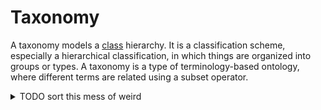 # Taxonomy

A taxonomy models a [class](class.md) hierarchy. It is a classification scheme, especially a hierarchical classification, in which things are organized into groups or types. A taxonomy is a type of terminology-based ontology, where different terms are related using a subset operator.



<details>

<summary>TODO sort this mess of weird</summary>

Describes the relationship between different classes. What something “IS” rather than “HAS” (like in an ontology)

Hierarchical organization of data where domain knowledge is stored

It is a classification of a subject, generally with a hierarchical structure

Formalizes the hierarchical relationships among concepts and specifies the term to be used to refer to each; it prescribes structure and terminology \[references]

What’s the difference between taxonomy and ontology? Do we need both??&#x20;

</details>

